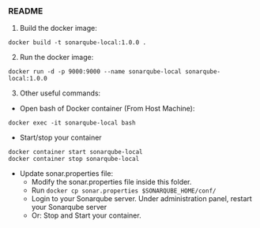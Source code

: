 ### README

1. Build the docker image:

```
docker build -t sonarqube-local:1.0.0 .
```

2. Run the docker image:

```
docker run -d -p 9000:9000 --name sonarqube-local sonarqube-local:1.0.0
```

3. Other useful commands:

- Open bash of Docker container (From Host Machine):

```
docker exec -it sonarqube-local bash
```

- Start/stop your container

```
docker container start sonarqube-local
docker container stop sonarqube-local
```

- Update sonar.properties file:
    - Modify the sonar.properties file inside this folder.
    - Run `docker cp sonar.properties $SONARQUBE_HOME/conf/`
    - Login to your Sonarqube server. Under administration panel, restart your Sonarqube server
    - Or: Stop and Start your container.